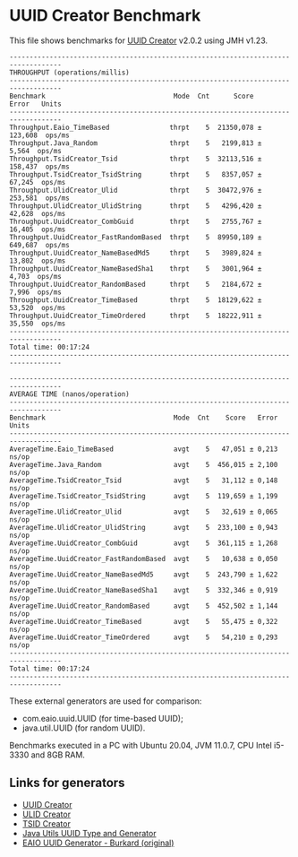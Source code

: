 # UUID Creator Benchmark

This file shows benchmarks for [UUID Creator](https://github.com/f4b6a3/uuid-creator) v2.0.2 using JMH v1.23.

```text
-----------------------------------------------------------------------------------
THROUGHPUT (operations/millis)
-----------------------------------------------------------------------------------
Benchmark                                Mode  Cnt      Score     Error   Units
-----------------------------------------------------------------------------------
Throughput.Eaio_TimeBased               thrpt    5  21350,078 ± 123,608  ops/ms
Throughput.Java_Random                  thrpt    5   2199,813 ±   5,564  ops/ms
Throughput.TsidCreator_Tsid             thrpt    5  32113,516 ± 158,437  ops/ms
Throughput.TsidCreator_TsidString       thrpt    5   8357,057 ±  67,245  ops/ms
Throughput.UlidCreator_Ulid             thrpt    5  30472,976 ± 253,581  ops/ms
Throughput.UlidCreator_UlidString       thrpt    5   4296,420 ±  42,628  ops/ms
Throughput.UuidCreator_CombGuid         thrpt    5   2755,767 ±  16,405  ops/ms
Throughput.UuidCreator_FastRandomBased  thrpt    5  89950,189 ± 649,687  ops/ms
Throughput.UuidCreator_NameBasedMd5     thrpt    5   3989,824 ±  13,802  ops/ms
Throughput.UuidCreator_NameBasedSha1    thrpt    5   3001,964 ±   4,703  ops/ms
Throughput.UuidCreator_RandomBased      thrpt    5   2184,672 ±   7,996  ops/ms
Throughput.UuidCreator_TimeBased        thrpt    5  18129,622 ±  53,520  ops/ms
Throughput.UuidCreator_TimeOrdered      thrpt    5  18222,911 ±  35,550  ops/ms
-----------------------------------------------------------------------------------
Total time: 00:17:24
-----------------------------------------------------------------------------------
```

```text
-----------------------------------------------------------------------------------
AVERAGE TIME (nanos/operation)
-----------------------------------------------------------------------------------
Benchmark                                Mode  Cnt    Score   Error  Units
-----------------------------------------------------------------------------------
AverageTime.Eaio_TimeBased               avgt    5   47,051 ± 0,213  ns/op
AverageTime.Java_Random                  avgt    5  456,015 ± 2,100  ns/op
AverageTime.TsidCreator_Tsid             avgt    5   31,112 ± 0,148  ns/op
AverageTime.TsidCreator_TsidString       avgt    5  119,659 ± 1,199  ns/op
AverageTime.UlidCreator_Ulid             avgt    5   32,619 ± 0,065  ns/op
AverageTime.UlidCreator_UlidString       avgt    5  233,100 ± 0,943  ns/op
AverageTime.UuidCreator_CombGuid         avgt    5  361,115 ± 1,268  ns/op
AverageTime.UuidCreator_FastRandomBased  avgt    5   10,638 ± 0,050  ns/op
AverageTime.UuidCreator_NameBasedMd5     avgt    5  243,790 ± 1,622  ns/op
AverageTime.UuidCreator_NameBasedSha1    avgt    5  332,346 ± 0,919  ns/op
AverageTime.UuidCreator_RandomBased      avgt    5  452,502 ± 1,144  ns/op
AverageTime.UuidCreator_TimeBased        avgt    5   55,475 ± 0,322  ns/op
AverageTime.UuidCreator_TimeOrdered      avgt    5   54,210 ± 0,293  ns/op
-----------------------------------------------------------------------------------
Total time: 00:17:24
-----------------------------------------------------------------------------------
```
These external generators are used for comparison:

- com.eaio.uuid.UUID (for time-based UUID);
- java.util.UUID (for random UUID).

Benchmarks executed in a PC with Ubuntu 20.04, JVM 11.0.7, CPU Intel i5-3330 and 8GB RAM.

Links for generators
-------------------------------------------
* [UUID Creator](https://github.com/f4b6a3/uuid-creator)
* [ULID Creator](https://github.com/f4b6a3/ulid-creator)
* [TSID Creator](https://github.com/f4b6a3/tsid-creator)
* [Java Utils UUID Type and Generator](https://docs.oracle.com/javase/7/docs/api/java/util/UUID.html)
* [EAIO UUID Generator - Burkard (original)](https://johannburkard.de/software/uuid/)


